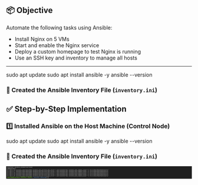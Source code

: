 ## 📦 Objective

Automate the following tasks using Ansible:
- Install Nginx on 5 VMs
- Start and enable the Nginx service
- Deploy a custom homepage to test Nginx is running
- Use an SSH key and inventory to manage all hosts

---
sudo apt update
sudo apt install ansible -y
ansible --version

### 📄 Created the Ansible Inventory File (`inventory.ini`)



## ✅ Step-by-Step Implementation

### 1️⃣ Installed Ansible on the Host Machine (Control Node)

sudo apt update
sudo apt install ansible -y
ansible --version

### 📄 Created the Ansible Inventory File (`inventory.ini`)


![Inventory Screenshot](SS-1.png)



